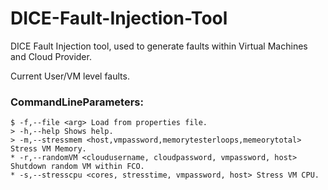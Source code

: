 # DICE-Fault-Injection-Tool
DICE Fault Injection tool, used to generate faults within Virtual Machines and Cloud Provider.

Current User/VM level faults.
### CommandLineParameters:

    $ -f,--file <arg> Load from properties file.
    > -h,--help Shows help.
    > -m,--stressmem <host,vmpassword,memorytesterloops,memeorytotal> Stress VM Memory.
    * -r,--randomVM <cloudusername, cloudpassword, vmpassword, host> Shutdown random VM within FCO.
    * -s,--stresscpu <cores, stresstime, vmpassword, host> Stress VM CPU.
